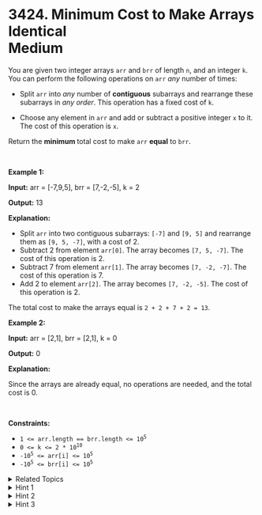 
# 3424. Minimum Cost to Make Arrays Identical<br> Medium

<p>You are given two integer arrays <code>arr</code> and <code>brr</code> of length <code>n</code>, and an integer <code>k</code>. You can perform the following operations on <code>arr</code> <em>any</em> number of times:</p>

<ul>
	<li>Split <code>arr</code> into <em>any</em> number of <strong>contiguous</strong> <span data-keyword="subarray-nonempty">subarrays</span> and rearrange these subarrays in <em>any order</em>. This operation has a fixed cost of <code>k</code>.</li>
	<li>
	<p>Choose any element in <code>arr</code> and add or subtract a positive integer <code>x</code> to it. The cost of this operation is <code>x</code>.</p>
	</li>
</ul>

<p>Return the <strong>minimum </strong>total cost to make <code>arr</code> <strong>equal</strong> to <code>brr</code>.</p>

<p>&nbsp;</p>
<p><strong class="example">Example 1:</strong></p>

<div class="example-block">
<p><strong>Input:</strong> <span class="example-io">arr = [-7,9,5], brr = [7,-2,-5], k = 2</span></p>

<p><strong>Output:</strong> <span class="example-io">13</span></p>

<p><strong>Explanation:</strong></p>

<ul>
	<li>Split <code>arr</code> into two contiguous subarrays: <code>[-7]</code> and <code>[9, 5]</code> and rearrange them as <code>[9, 5, -7]</code>, with a cost of 2.</li>
	<li>Subtract 2 from element <code>arr[0]</code>. The array becomes <code>[7, 5, -7]</code>. The cost of this operation is 2.</li>
	<li>Subtract 7 from element <code>arr[1]</code>. The array becomes <code>[7, -2, -7]</code>. The cost of this operation is 7.</li>
	<li>Add 2 to element <code>arr[2]</code>. The array becomes <code>[7, -2, -5]</code>. The cost of this operation is 2.</li>
</ul>

<p>The total cost to make the arrays equal is <code>2 + 2 + 7 + 2 = 13</code>.</p>
</div>

<p><strong class="example">Example 2:</strong></p>

<div class="example-block">
<p><strong>Input:</strong> <span class="example-io">arr = [2,1], brr = [2,1], k = 0</span></p>

<p><strong>Output:</strong> <span class="example-io">0</span></p>

<p><strong>Explanation:</strong></p>

<p>Since the arrays are already equal, no operations are needed, and the total cost is 0.</p>
</div>

<p>&nbsp;</p>
<p><strong>Constraints:</strong></p>

<ul>
	<li><code>1 &lt;= arr.length == brr.length &lt;= 10<sup>5</sup></code></li>
	<li><code>0 &lt;= k &lt;= 2 * 10<sup>10</sup></code></li>
	<li><code>-10<sup>5</sup> &lt;= arr[i] &lt;= 10<sup>5</sup></code></li>
	<li><code>-10<sup>5</sup> &lt;= brr[i] &lt;= 10<sup>5</sup></code></li>
</ul>


<details>

<summary> Related Topics </summary>

-	`Array`
-	`Greedy`
-	`Sorting`

</details>


<details>
<summary> Hint 1 </summary>
What does Operation 1 (rearranging subarrays) actually accomplish?
</details>

<details>
<summary> Hint 2 </summary>
Calculate <code>sum(abs(arr[i] - brr[i]))</code> if you do not use Operation 1.
</details>

<details>
<summary> Hint 3 </summary>
Calculate <code>sum(abs(arr[i] - brr[i]))</code> after sorting both arrays if you use Operation 1.
</details>